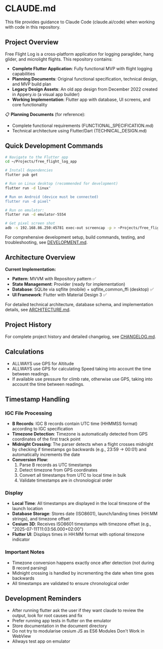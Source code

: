 # CLAUDE.md

This file provides guidance to Claude Code (claude.ai/code) when working with code in this repository.

## Project Overview

Free Flight Log is a cross-platform application for logging paraglider, hang glider, and microlight flights. This repository contains:

- **Complete Flutter Application**: Fully functional MVP with flight logging capabilities
- **Planning Documents**: Original functional specification, technical design, and MVP build plan
- **Legacy Design Assets**: An old app design from December 2022 created in Appery.io (a visual app builder)
- **Working Implementation**: Flutter app with database, UI screens, and core functionality


📋 **Planning Documents** (for reference):

- Complete functional requirements (FUNCTIONAL_SPECIFICATION.md)
- Technical architecture using Flutter/Dart (TECHNICAL_DESIGN.md)

## Quick Development Commands

```bash
# Navigate to the Flutter app
cd ~/Projects/free_flight_log_app

# Install dependencies
flutter pub get

# Run on Linux desktop (recommended for development)
flutter run -d linux"

# Run on Android (device must be connected)
flutter run -d pixel"

# Run on emulator:
flutter run -d emulator-5554

# Get pixel screen shot
adb -s 192.168.86.250:45781 exec-out screencap -p > ~Projects/free_flight_log/screenshots/123456.png
```

For comprehensive development setup, build commands, testing, and troubleshooting, see [DEVELOPMENT.md](documentation/DEVELOPMENT.md).

## Architecture Overview

**Current Implementation:**

- **Pattern**: MVVM with Repository pattern ✅
- **State Management**: Provider (ready for implementation) 
- **Database**: SQLite via sqflite (mobile) + sqflite_common_ffi (desktop) ✅
- **UI Framework**: Flutter with Material Design 3 ✅

For detailed technical architecture, database schema, and implementation details, see [ARCHITECTURE.md](ARCHITECTURE.md).

## Project History

For complete project history and detailed changelog, see [CHANGELOG.md](CHANGELOG.md).



## Calculations

- ALLWAYS use GPS for Altitude
- ALLWAYS use GPS for calculating Speed taking into account the time between readings.
- If available use pressure for climb rate, otherwise use GPS, taking into account the time between readings.

## Timestamp Handling

### IGC File Processing
- **B Records**: IGC B records contain UTC time (HHMMSS format) according to IGC specification
- **Timezone Detection**: Timezone is automatically detected from GPS coordinates of the first track point
- **Midnight Crossing**: The parser detects when a flight crosses midnight by checking if timestamps go backwards (e.g., 23:59 → 00:01) and automatically increments the date
- **Conversion Flow**: 
  1. Parse B records as UTC timestamps
  2. Detect timezone from GPS coordinates
  3. Convert all timestamps from UTC to local time in bulk
  4. Validate timestamps are in chronological order

### Display
- **Local Time**: All timestamps are displayed in the local timezone of the launch location
- **Database Storage**: Stores date (ISO8601), launch/landing times (HH:MM strings), and timezone offset
- **Cesium 3D**: Receives ISO8601 timestamps with timezone offset (e.g., "2025-07-11T11:03:56.000+02:00")
- **Flutter UI**: Displays times in HH:MM format with optional timezone indicator

### Important Notes
- Timezone conversion happens exactly once after detection (not during B record parsing)
- Midnight crossing is handled by incrementing the date when time goes backwards
- All timestamps are validated to ensure chronological order
  
## Development Reminders

- After running flutter ask the user if they want claude to review the output, look for root causes and fix
- Prefer running app tests in flutter on the emulator
- Store documentation in the document directory
- Do not try to modularise cesium JS as ES6 Modules Don't Work in WebView
- Allways test app on emulator